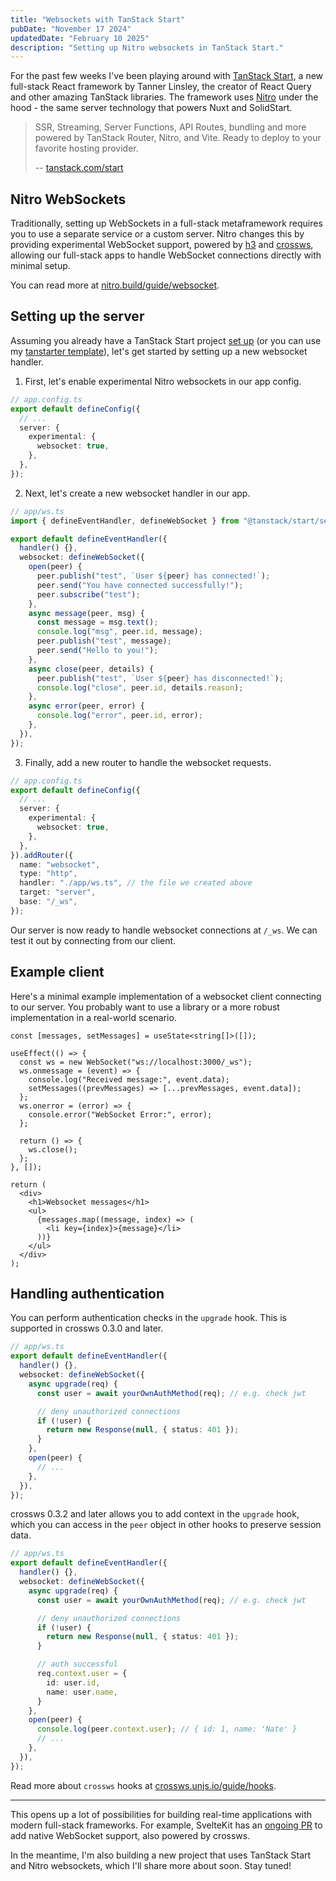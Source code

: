 ```yaml
---
title: "Websockets with TanStack Start"
pubDate: "November 17 2024"
updatedDate: "February 10 2025"
description: "Setting up Nitro websockets in TanStack Start."
---
```


For the past few weeks I've been playing around with [TanStack Start](https://tanstack.com/start/latest), a new full-stack React framework by Tanner Linsley, the creator of React Query and other amazing TanStack libraries. The framework uses [Nitro](https://nitro.build/) under the hood - the same server technology that powers Nuxt and SolidStart.

> SSR, Streaming, Server Functions, API Routes, bundling and more powered by TanStack Router, Nitro, and Vite. Ready to deploy to your favorite hosting provider.
>
> -- [tanstack.com/start](https://tanstack.com/start/latest)

## Nitro WebSockets

Traditionally, setting up WebSockets in a full-stack metaframework requires you to use a separate service or a custom server. Nitro changes this by providing experimental WebSocket support, powered by [h3](https://h3.unjs.io/guide/websocket) and [crossws](https://crossws.unjs.io/), allowing our full-stack apps to handle WebSocket connections directly with minimal setup.

You can read more at [nitro.build/guide/websocket](https://nitro.build/guide/websocket).

## Setting up the server

Assuming you already have a TanStack Start project [set up](https://tanstack.com/start/latest/docs/framework/react/getting-started) (or you can use my [tanstarter template](https://github.com/dotnize/tanstarter)), let's get started by setting up a new websocket handler.

1. First, let's enable experimental Nitro websockets in our app config.

```ts {5-7}
// app.config.ts
export default defineConfig({
  // ...
  server: {
    experimental: {
      websocket: true,
    },
  },
});
```

2. Next, let's create a new websocket handler in our app.

```ts
// app/ws.ts
import { defineEventHandler, defineWebSocket } from "@tanstack/start/server";

export default defineEventHandler({
  handler() {},
  websocket: defineWebSocket({
    open(peer) {
      peer.publish("test", `User ${peer} has connected!`);
      peer.send("You have connected successfully!");
      peer.subscribe("test");
    },
    async message(peer, msg) {
      const message = msg.text();
      console.log("msg", peer.id, message);
      peer.publish("test", message);
      peer.send("Hello to you!");
    },
    async close(peer, details) {
      peer.publish("test", `User ${peer} has disconnected!`);
      console.log("close", peer.id, details.reason);
    },
    async error(peer, error) {
      console.log("error", peer.id, error);
    },
  }),
});
```

3. Finally, add a new router to handle the websocket requests.

```ts {9-15}
// app.config.ts
export default defineConfig({
  // ...
  server: {
    experimental: {
      websocket: true,
    },
  },
}).addRouter({
  name: "websocket",
  type: "http",
  handler: "./app/ws.ts", // the file we created above
  target: "server",
  base: "/_ws",
});
```

Our server is now ready to handle websocket connections at `/_ws`. We can test it out by connecting from our client.

## Example client

Here's a minimal example implementation of a websocket client connecting to our server. You probably want to use a library or a more robust implementation in a real-world scenario.

```tsx
const [messages, setMessages] = useState<string[]>([]);

useEffect(() => {
  const ws = new WebSocket("ws://localhost:3000/_ws");
  ws.onmessage = (event) => {
    console.log("Received message:", event.data);
    setMessages((prevMessages) => [...prevMessages, event.data]);
  };
  ws.onerror = (error) => {
    console.error("WebSocket Error:", error);
  };

  return () => {
    ws.close();
  };
}, []);

return (
  <div>
    <h1>Websocket messages</h1>
    <ul>
      {messages.map((message, index) => (
        <li key={index}>{message}</li>
      ))}
    </ul>
  </div>
);
```

## Handling authentication

You can perform authentication checks in the `upgrade` hook. This is supported in crossws 0.3.0 and later.

```ts {5-12}
// app/ws.ts
export default defineEventHandler({
  handler() {},
  websocket: defineWebSocket({
    async upgrade(req) {
      const user = await yourOwnAuthMethod(req); // e.g. check jwt

      // deny unauthorized connections
      if (!user) {
        return new Response(null, { status: 401 });
      }
    },
    open(peer) {
      // ...
    },
  }),
});
```

crossws 0.3.2 and later allows you to add context in the `upgrade` hook, which you can access in the `peer` object in other hooks to preserve session data.

```ts {14-17}
// app/ws.ts
export default defineEventHandler({
  handler() {},
  websocket: defineWebSocket({
    async upgrade(req) {
      const user = await yourOwnAuthMethod(req); // e.g. check jwt

      // deny unauthorized connections
      if (!user) {
        return new Response(null, { status: 401 });
      }

      // auth successful
      req.context.user = {
        id: user.id,
        name: user.name,
      }
    },
    open(peer) {
      console.log(peer.context.user); // { id: 1, name: 'Nate' }
      // ...
    },
  }),
});
```

Read more about `crossws` hooks at [crossws.unjs.io/guide/hooks](https://crossws.unjs.io/guide/hooks).

----


This opens up a lot of possibilities for building real-time applications with modern full-stack frameworks. For example, SvelteKit has an [ongoing PR](https://github.com/sveltejs/kit/pull/12973) to add native WebSocket support, also powered by crossws.

In the meantime, I'm also building a new project that uses TanStack Start and Nitro websockets, which I'll share more about soon. Stay tuned!
